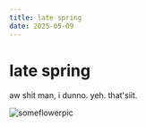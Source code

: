 ```yaml
---
title: late spring
date: 2025-05-09
---
```


# late spring

aw shit man, i dunno. yeh. that'siit. 

![someflowerpic](/Users/g-a-k/Desktop/Neon-Bird.github.io/assets/images/thumbnailwistel2.jpeg)

